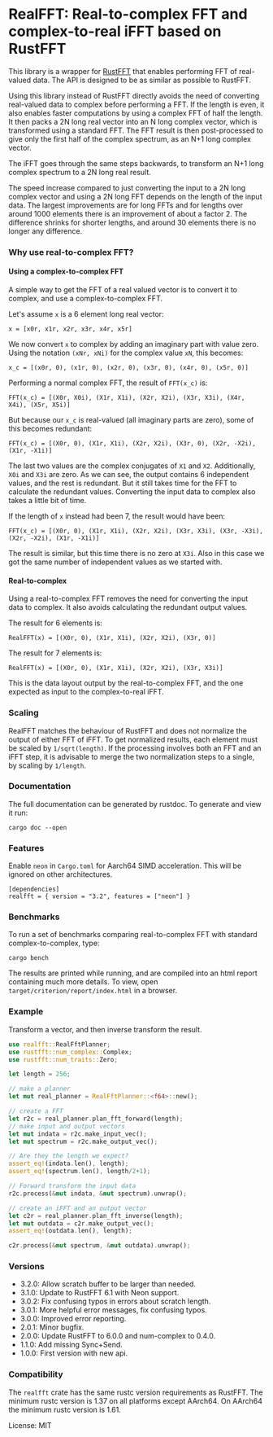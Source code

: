 # RealFFT: Real-to-complex FFT and complex-to-real iFFT based on RustFFT

This library is a wrapper for [RustFFT](https://crates.io/crates/rustfft) that enables performing FFT of real-valued data.
The API is designed to be as similar as possible to RustFFT.

Using this library instead of RustFFT directly avoids the need of converting real-valued data to complex before performing a FFT.
If the length is even, it also enables faster computations by using a complex FFT of half the length.
It then packs a 2N long real vector into an N long complex vector, which is transformed using a standard FFT.
The FFT result is then post-processed to give only the first half of the complex spectrum, as an N+1 long complex vector.

The iFFT goes through the same steps backwards, to transform an N+1 long complex spectrum to a 2N long real result.

The speed increase compared to just converting the input to a 2N long complex vector
and using a 2N long FFT depends on the length of the input data.
The largest improvements are for long FFTs and for lengths over around 1000 elements there is an improvement of about a factor 2.
The difference shrinks for shorter lengths, and around 30 elements there is no longer any difference.

### Why use real-to-complex FFT?

#### Using a complex-to-complex FFT

A simple way to get the FFT of a real valued vector is to convert it to complex, and use a complex-to-complex FFT.

Let's assume `x` is a 6 element long real vector:

```
x = [x0r, x1r, x2r, x3r, x4r, x5r]
```

We now convert `x` to complex by adding an imaginary part with value zero. Using the notation `(xNr, xNi)` for the complex value `xN`, this becomes:

```
x_c = [(x0r, 0), (x1r, 0), (x2r, 0), (x3r, 0), (x4r, 0), (x5r, 0)]
```

Performing a normal complex FFT, the result of `FFT(x_c)` is:

```
FFT(x_c) = [(X0r, X0i), (X1r, X1i), (X2r, X2i), (X3r, X3i), (X4r, X4i), (X5r, X5i)]
```

But because our `x_c` is real-valued (all imaginary parts are zero), some of this becomes redundant:

```
FFT(x_c) = [(X0r, 0), (X1r, X1i), (X2r, X2i), (X3r, 0), (X2r, -X2i), (X1r, -X1i)]
```

The last two values are the complex conjugates of `X1` and `X2`. Additionally, `X0i` and `X3i` are zero.
As we can see, the output contains 6 independent values, and the rest is redundant.
But it still takes time for the FFT to calculate the redundant values.
Converting the input data to complex also takes a little bit of time.

If the length of `x` instead had been 7, the result would have been:

```
FFT(x_c) = [(X0r, 0), (X1r, X1i), (X2r, X2i), (X3r, X3i), (X3r, -X3i), (X2r, -X2i), (X1r, -X1i)]
```

The result is similar, but this time there is no zero at `X3i`. Also in this case we got the same number of independent values as we started with.

#### Real-to-complex

Using a real-to-complex FFT removes the need for converting the input data to complex.
It also avoids calculating the redundant output values.

The result for 6 elements is:

```
RealFFT(x) = [(X0r, 0), (X1r, X1i), (X2r, X2i), (X3r, 0)]
```

The result for 7 elements is:

```
RealFFT(x) = [(X0r, 0), (X1r, X1i), (X2r, X2i), (X3r, X3i)]
```

This is the data layout output by the real-to-complex FFT, and the one expected as input to the complex-to-real iFFT.

### Scaling

RealFFT matches the behaviour of RustFFT and does not normalize the output of either FFT of iFFT. To get normalized results, each element must be scaled by `1/sqrt(length)`. If the processing involves both an FFT and an iFFT step, it is advisable to merge the two normalization steps to a single, by scaling by `1/length`.

### Documentation

The full documentation can be generated by rustdoc. To generate and view it run:

```
cargo doc --open
```

### Features

Enable `neon` in `Cargo.toml` for Aarch64 SIMD acceleration. This will be ignored on other architectures.

```
[dependencies]
realfft = { version = "3.2", features = ["neon"] }
```

### Benchmarks

To run a set of benchmarks comparing real-to-complex FFT with standard complex-to-complex, type:

```
cargo bench
```

The results are printed while running, and are compiled into an html report containing much more details.
To view, open `target/criterion/report/index.html` in a browser.

### Example

Transform a vector, and then inverse transform the result.

```rust
use realfft::RealFftPlanner;
use rustfft::num_complex::Complex;
use rustfft::num_traits::Zero;

let length = 256;

// make a planner
let mut real_planner = RealFftPlanner::<f64>::new();

// create a FFT
let r2c = real_planner.plan_fft_forward(length);
// make input and output vectors
let mut indata = r2c.make_input_vec();
let mut spectrum = r2c.make_output_vec();

// Are they the length we expect?
assert_eq!(indata.len(), length);
assert_eq!(spectrum.len(), length/2+1);

// Forward transform the input data
r2c.process(&mut indata, &mut spectrum).unwrap();

// create an iFFT and an output vector
let c2r = real_planner.plan_fft_inverse(length);
let mut outdata = c2r.make_output_vec();
assert_eq!(outdata.len(), length);

c2r.process(&mut spectrum, &mut outdata).unwrap();
```

### Versions

- 3.2.0: Allow scratch buffer to be larger than needed.
- 3.1.0: Update to RustFFT 6.1 with Neon support.
- 3.0.2: Fix confusing typos in errors about scratch length.
- 3.0.1: More helpful error messages, fix confusing typos.
- 3.0.0: Improved error reporting.
- 2.0.1: Minor bugfix.
- 2.0.0: Update RustFFT to 6.0.0 and num-complex to 0.4.0.
- 1.1.0: Add missing Sync+Send.
- 1.0.0: First version with new api.

### Compatibility

The `realfft` crate has the same rustc version requirements as RustFFT.
The minimum rustc version is 1.37 on all platforms except AArch64.
On AArch64 the minimum rustc version is 1.61.

License: MIT

